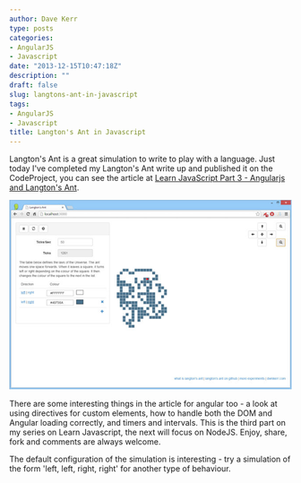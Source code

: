 ```yaml
---
author: Dave Kerr
type: posts
categories:
- AngularJS
- Javascript
date: "2013-12-15T10:47:18Z"
description: ""
draft: false
slug: langtons-ant-in-javascript
tags:
- AngularJS
- Javascript
title: Langton's Ant in Javascript
---
```



Langton's Ant is a great simulation to write to play with a language. Just today I've completed my Langton's Ant write up and published it on the CodeProject, you can see the article at <a title="Learn Javascript Part 3 - AngularJS and Langton's Ant" href="http://www.codeproject.com/Articles/696943/Learn-JavaScript-Part-3-AngularJS-and-Langtons-Ant" target="_blank">Learn JavaScript Part 3 - Angularjs and Langton's Ant</a>.

<a title="Langton's Ant" href="http://www.dwmkerr.com/experiments/langtonsant/" target="_blank"><img src="images/langtonsant.jpg" alt="Langton's Ant" width="640" /></a>

There are some interesting things in the article for angular too - a look at using directives for custom elements, how to handle both the DOM and Angular loading correctly, and timers and intervals. This is the third part on my series on Learn Javascript, the next will focus on NodeJS. Enjoy, share, fork and comments are always welcome.

The default configuration of the simulation is interesting - try a simulation of the form 'left, left, right, right' for another type of behaviour.

